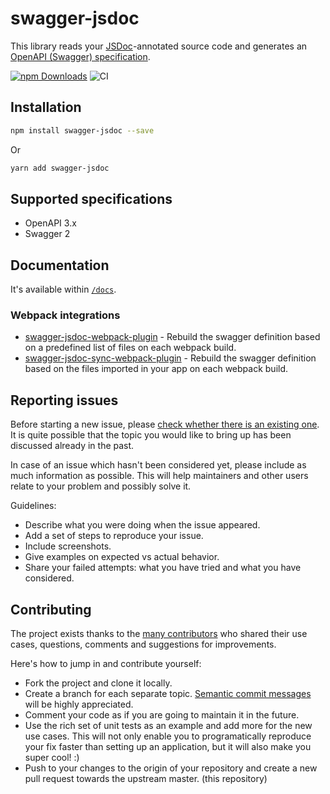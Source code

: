 # swagger-jsdoc

This library reads your [JSDoc](https://jsdoc.app/)-annotated source code and generates an [OpenAPI (Swagger) specification](https://swagger.io/specification/).

[![npm Downloads](https://img.shields.io/npm/dm/swagger-jsdoc.svg)](https://www.npmjs.com/package/swagger-jsdoc)
![CI](https://github.com/Surnet/swagger-jsdoc/workflows/CI/badge.svg)

## Installation

```bash
npm install swagger-jsdoc --save
```

Or

```bash
yarn add swagger-jsdoc
```

## Supported specifications

- OpenAPI 3.x
- Swagger 2

## Documentation

It's available within [`/docs`](./docs/README.md).

### Webpack integrations

- [swagger-jsdoc-webpack-plugin](https://github.com/patsimm/swagger-jsdoc-webpack-plugin) - Rebuild the swagger definition based on a predefined list of files on each webpack build.
- [swagger-jsdoc-sync-webpack-plugin](https://github.com/gautier-lefebvre/swagger-jsdoc-sync-webpack-plugin) - Rebuild the swagger definition based on the files imported in your app on each webpack build.

## Reporting issues

Before starting a new issue, please [check whether there is an existing one](https://github.com/Surnet/swagger-jsdoc/issues). It is quite possible that the topic you would like to bring up has been discussed already in the past.

In case of an issue which hasn't been considered yet, please include as much information as possible. This will help maintainers and other users relate to your problem and possibly solve it.

Guidelines:

- Describe what you were doing when the issue appeared.
- Add a set of steps to reproduce your issue.
- Include screenshots.
- Give examples on expected vs actual behavior.
- Share your failed attempts: what you have tried and what you have considered.

## Contributing

The project exists thanks to the [many contributors](https://github.com/Surnet/swagger-jsdoc/graphs/contributors) who shared their use cases, questions, comments and suggestions for improvements.

Here's how to jump in and contribute yourself:

- Fork the project and clone it locally.
- Create a branch for each separate topic. [Semantic commit messages](https://gist.github.com/joshbuchea/6f47e86d2510bce28f8e7f42ae84c716) will be highly appreciated.
- Comment your code as if you are going to maintain it in the future.
- Use the rich set of unit tests as an example and add more for the new use cases. This will not only enable you to programatically reproduce your fix faster than setting up an application, but it will also make you super cool! :)
- Push to your changes to the origin of your repository and create a new pull request towards the upstream master. (this repository)

